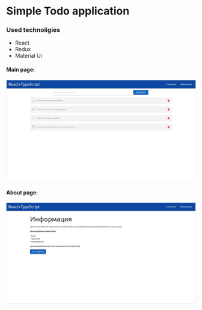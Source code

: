 # Simple Todo application

### Used technoligies
* React
* Redux
* Material Ui

#### Main page:
![Main page](https://github.com/AlexKorostelev/todos_react_typescript/blob/master/main_page.jpg "Главная страница")

#### About page:
![About page](https://github.com/AlexKorostelev/todos_react_typescript/blob/master/about_page.jpg "Информация")
